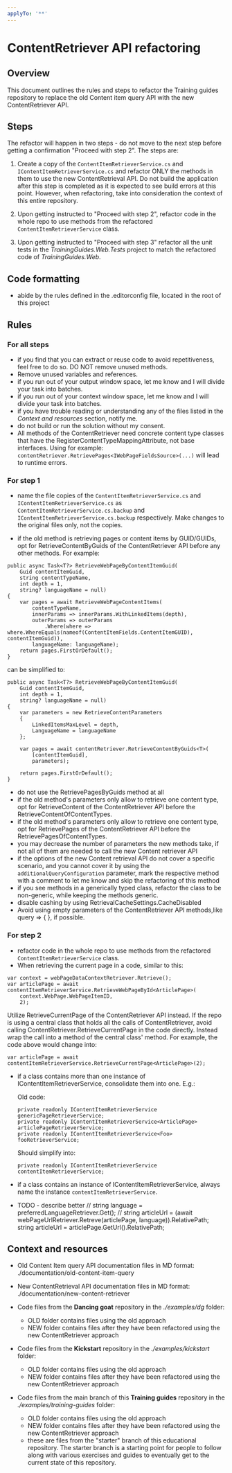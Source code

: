 ```yaml
---
applyTo: '**'
---
```

# ContentRetriever API refactoring

## Overview

This document outlines the rules and steps to refactor the Training guides repository to replace the old Content item query API with the new ContentRetriever API. 

## Steps

The refactor will happen in two steps - do not move to the next step before getting a confirmation "Proceed with step 2". The steps are:

1. Create a copy of the `ContentItemRetrieverService.cs` and `IContentItemRetrieverService.cs` and refactor ONLY the methods in them to use the new ContentRetrieval API. Do not build the application after this step is completed as it is expected to see build errors at this point. However, when refactoring, take into consideration the context of this entire repository.

2. Upon getting instructed to "Proceed with step 2", refactor code in the whole repo to use methods from the refactored `ContentItemRetrieverService` class.

3. Upon getting instructed to "Proceed with step 3" refactor all the unit tests in the *TrainingGuides.Web.Tests* project to match the refactored code of *TrainingGuides.Web*.

## Code formatting

- abide by the rules defined in the .editorconfig file, located in the root of this project

## Rules

### For all steps
- if you find that you can extract or reuse code to avoid repetitiveness, feel free to do so. DO NOT remove unused methods.
- Remove unused variables and references.
- if you run out of your output window space, let me know and I will divide your task into batches.
- if you run out of your context window space, let me know and I will divide your task into batches.
- if you have trouble reading or understanding any of the files listed in the *Context and resources* section, notify me.
- do not build or run the solution without my consent.
- All methods of the ContentRetriever need concrete content type classes that have the RegisterContentTypeMappingAttribute, not base interfaces. Using for example:
`contentRetriever.RetrievePages<IWebPageFieldsSource>(...)` will lead to runtime errors.

### For step 1
- name the file copies of the `ContentItemRetrieverService.cs` and `IContentItemRetrieverService.cs` as `ContentItemRetrieverService.cs.backup` and `IContentItemRetrieverService.cs.backup` respectively. Make changes to the original files only, not the copies.

- if the old method is retrieving pages or content items by GUID/GUIDs, opt for RetrieveContentByGuids of the ContentRetriever API before any other methods. For example:
```
public async Task<T?> RetrieveWebPageByContentItemGuid(
    Guid contentItemGuid,
    string contentTypeName,
    int depth = 1,
    string? languageName = null)
{
    var pages = await RetrieveWebPageContentItems(
        contentTypeName,
        innerParams => innerParams.WithLinkedItems(depth),
        outerParams => outerParams
            .Where(where => where.WhereEquals(nameof(ContentItemFields.ContentItemGUID), contentItemGuid)),
        languageName: languageName);
    return pages.FirstOrDefault();
}
```
can be simplified to:

```
public async Task<T?> RetrieveWebPageByContentItemGuid(
    Guid contentItemGuid,
    int depth = 1,
    string? languageName = null)
{
    var parameters = new RetrieveContentParameters
    {
        LinkedItemsMaxLevel = depth,
        LanguageName = languageName
    };

    var pages = await contentRetriever.RetrieveContentByGuids<T>(
        [contentItemGuid],
        parameters);

    return pages.FirstOrDefault();
}
```
<!-- note because our project is using only the Combined content selector-->
- do not use the RetrievePagesByGuids method at all
- if the old method's parameters only allow to retrieve one content type, opt for RetrieveContent of the ContentRetriever API before the RetrieveContentOfContentTypes.
- if the old method's parameters only allow to retrieve one content type, opt for RetrievePages of the ContentRetriever API before the RetrievePagesOfContentTypes.
- you may decrease the number of parameters the new methods take, if not all of them are needed to call the new Content retriever API
- if the options of the new Content retrieval API do not cover a specific scenario, and you cannot cover it by using the `additionalQueryConfiguration` parameter, mark the respective method with a comment to let me know and skip the refactoring of this method
- if you see methods in a generically typed class, refactor the class to be non-generic, while keeping the methods generic.
- disable cashing by using RetrievalCacheSettings.CacheDisabled
- Avoid using empty parameters of the ContentRetriever API methods,like query => { }, if possible.

### For step 2

- refactor code in the whole repo to use methods from the refactored `ContentItemRetrieverService` class.
- When retrieving the current page in a code, similar to this:

```
var context = webPageDataContextRetriever.Retrieve();
var articlePage = await contentItemRetrieverService.RetrieveWebPageById<ArticlePage>(
	context.WebPage.WebPageItemID,
	2);
```

Utilize RetrieveCurrentPage of the ContentRetriever API instead. If the repo is using a central class that holds all the calls of ContentRetriever, avoid calling ContentRetriever.RetrieveCurrentPage in the code directly. Instead wrap the call into a method of the central class' method. For example, the code above would change into:
```
var articlePage = await contentItemRetrieverService.RetrieveCurrentPage<ArticlePage>(2);

```
- if a class contains more than one instance of IContentItemRetrieverService, consolidate them into one. E.g.: 

    Old code:
    ```
    private readonly IContentItemRetrieverService genericPageRetrieverService;
    private readonly IContentItemRetrieverService<ArticlePage> articlePageRetrieverService; 
    private readonly IContentItemRetrieverService<Foo> fooRetrieverService; 
    ```

    Should simplify into:

    `private readonly IContentItemRetrieverService contentItemRetrieverService;`

- if a class contains an instance of IContentItemRetrieverService, always name the instance `contentItemRetrieverService`.

- TODO - describe better // string language = preferredLanguageRetriever.Get();
  // string articleUrl = (await webPageUrlRetriever.Retreve(articlePage, language)).RelativePath;
        string articleUrl = articlePage.GetUrl().RelativePath;

## Context and resources

- Old Content Item query API documentation files in MD format: ./documentation/old-content-item-query
- New ContentRetrieval API documentation files in MD format: ./documentation/new-content-retriever

- Code files from the **Dancing goat** repository in the *./examples/dg* folder:
    - OLD folder contains files using the old approach
    - NEW folder contains files after they have been refactored using the new ContentRetriever approach

- Code files from the **Kickstart** repository in the *./examples/kickstart* folder:
    - OLD folder contains files using the old approach
    - NEW folder contains files after they have been refactored using the new ContentRetriever approach

- Code files from the main branch of this **Training guides** repository in the *./examples/training-guides* folder:
    - OLD folder contains files using the old approach
    - NEW folder contains files after they have been refactored using the new ContentRetriever approach
    - these are files from the "starter" branch of this educational repository. The starter branch is a starting point for people to follow along with various exercises and guides to eventually get to the current state of this repository.